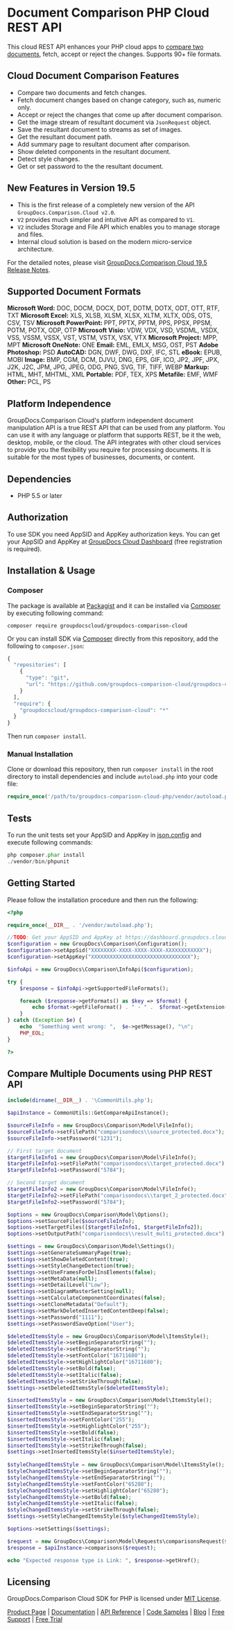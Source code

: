 # Document Comparison PHP Cloud REST API

This cloud REST API enhances your PHP cloud apps to [compare two documents](https://products.groupdocs.cloud/comparison/php), fetch, accept or reject the changes. Supports 90+ file formats.

## Cloud Document Comparison Features

- Compare two documents and fetch changes.
- Fetch document changes based on change category, such as, numeric only.
- Accept or reject the changes that come up after document comparison.
- Get the image stream of resultant document via `JsonRequest` object.
- Save the resultant document to streams as set of images.
- Get the resultant document path.
- Add summary page to resultant document after comparison.
- Show deleted components in the resultant document.
- Detect style changes.
- Get or set password to the the resultant document.

## New Features in Version 19.5

- This is the first release of a completely new version of the API `GroupDocs.Comparison.Cloud v2.0`.
- `V2` provides much simpler and intuitive API as compared to `V1`.
- `V2` includes Storage and File API which enables you to manage storage and files.
- Internal cloud solution is based on the modern micro-service architecture.

For the detailed notes, please visit [GroupDocs.Comparison Cloud 19.5 Release Notes](https://wiki.groupdocs.cloud/comparisoncloud/release-notes/2019/groupdocs-comparison-cloud-19-5-release-notes/).

## Supported Document Formats

**Microsoft Word:** DOC, DOCM, DOCX, DOT, DOTM, DOTX, ODT, OTT, RTF, TXT
**Microsoft Excel:** XLS, XLSB, XLSM, XLSX, XLTM, XLTX, ODS, OTS, CSV, TSV
**Microsoft PowerPoint:** PPT, PPTX, PPTM, PPS, PPSX, PPSM, POTM, POTX, ODP, OTP
**Microsoft Visio:** VDW, VDX, VSD, VSDML, VSDX, VSS, VSSM, VSSX, VST, VSTM, VSTX, VSX, VTX
**Microsoft Project:** MPP, MPT
**Microsoft OneNote:** ONE
**Email:** EML, EMLX, MSG, OST, PST
**Adobe Photoshop:** PSD
**AutoCAD:** DGN, DWF, DWG, DXF, IFC, STL
**eBook:** EPUB, MOBI
**Image:** BMP, CGM, DCM, DJVU, DNG, EPS, GIF, ICO, JP2, JPF, JPX, J2K, J2C, JPM, JPG, JPEG, ODG, PNG, SVG, TIF, TIFF, WEBP
**Markup:** HTML, MHT, MHTML, XML
**Portable:** PDF, TEX, XPS
**Metafile:** EMF, WMF
**Other:** PCL, PS

## Platform Independence

GroupDocs.Comparison Cloud's platform independent document manipulation API is a true REST API that can be used from any platform. You can use it with any language or platform that supports REST, be it the web, desktop, mobile, or the cloud. The API integrates with other cloud services to provide you the flexibility you require for processing documents. It is suitable for the most types of businesses, documents, or content.

## Dependencies

- PHP 5.5 or later

## Authorization

To use SDK you need AppSID and AppKey authorization keys. You can get your AppSID and AppKey at [GroupDocs Cloud Dashboard](https://dashboard.groupdocs.cloud) (free registration is required).

## Installation & Usage

### Composer

The package is available at [Packagist](https://dashboard.groupdocs.cloud) and it can be installed via [Composer](http://getcomposer.org/) by executing following command:

`composer require groupdocscloud/groupdocs-comparison-cloud`

Or you can install SDK via [Composer](http://getcomposer.org/) directly from this repository, add the following to `composer.json`:

```php
{
  "repositories": [
    {
      "type": "git",
      "url": "https://github.com/groupdocs-comparison-cloud/groupdocs-comparison-cloud-php.git"
    }
  ],
  "require": {
    "groupdocscloud/groupdocs-comparison-cloud": "*"
  }
}
```

Then run `composer install`.

### Manual Installation

Clone or download this repository, then run `composer install` in the root directory to install dependencies and include `autoload.php` into your code file:

```php
require_once('/path/to/groupdocs-comparison-cloud-php/vendor/autoload.php');
```

## Tests

To run the unit tests set your AppSID and AppKey in [json.config](https://github.com/groupdocs-comparison-cloud/groupdocs-comparison-cloud-php/blob/master/tests/GroupDocs/Comparison/config.json) and execute following commands:

```php
php composer.phar install
./vendor/bin/phpunit
```

## Getting Started

Please follow the installation procedure and then run the following:

```php
<?php

require_once(__DIR__ . '/vendor/autoload.php');

//TODO: Get your AppSID and AppKey at https://dashboard.groupdocs.cloud (free registration is required).
$configuration = new GroupDocs\Comparison\Configuration();
$configuration->setAppSid("XXXXXXXX-XXXX-XXXX-XXXX-XXXXXXXXXXXX");
$configuration->setAppKey("XXXXXXXXXXXXXXXXXXXXXXXXXXXXXXXX");

$infoApi = new GroupDocs\Comparison\InfoApi($configuration);

try {
    $response = $infoApi->getSupportedFileFormats();

    foreach ($response->getFormats() as $key => $format) {
        echo $format->getFileFormat() . " - " .  $format->getExtension(), "\n";
    }
} catch (Exception $e) {
    echo  "Something went wrong: ",  $e->getMessage(), "\n";
    PHP_EOL;
}

?>
```

## Compare Multiple Documents using PHP REST API

```php
include(dirname(__DIR__) . '\CommonUtils.php');

$apiInstance = CommonUtils::GetCompareApiInstance();

$sourceFileInfo = new GroupDocs\Comparison\Model\FileInfo();
$sourceFileInfo->setFilePath("comparisondocs\\source_protected.docx");
$sourceFileInfo->setPassword("1231");

// First target document
$targetFileInfo1 = new GroupDocs\Comparison\Model\FileInfo();
$targetFileInfo1->setFilePath("comparisondocs\\target_protected.docx");
$targetFileInfo1->setPassword("5784");

// Second target document
$targetFileInfo2 = new GroupDocs\Comparison\Model\FileInfo();
$targetFileInfo2->setFilePath("comparisondocs\\target_2_protected.docx");
$targetFileInfo2->setPassword("5784");

$options = new GroupDocs\Comparison\Model\Options();  
$options->setSourceFile($sourceFileInfo);
$options->setTargetFiles([$targetFileInfo1, $targetFileInfo2]);
$options->setOutputPath("comparisondocs\\result_multi_protected.docx");

$settings = new GroupDocs\Comparison\Model\Settings();  
$settings->setGenerateSummaryPage(true);
$settings->setShowDeletedContent(true);
$settings->setStyleChangeDetection(true);
$settings->setUseFramesForDelInsElements(false);
$settings->setMetaData(null);
$settings->setDetailLevel("Low");
$settings->setDiagramMasterSetting(null);
$settings->setCalculateComponentCoordinates(false);
$settings->setCloneMetadata("Default");
$settings->setMarkDeletedInsertedContentDeep(false);
$settings->setPassword("1111");
$settings->setPasswordSaveOption("User");

$deletedItemsStyle = new GroupDocs\Comparison\Model\ItemsStyle();
$deletedItemsStyle->setBeginSeparatorString("");
$deletedItemsStyle->setEndSeparatorString("");
$deletedItemsStyle->setFontColor("16711680");
$deletedItemsStyle->setHighlightColor("16711680");
$deletedItemsStyle->setBold(false);
$deletedItemsStyle->setItalic(false);
$deletedItemsStyle->setStrikeThrough(false);
$settings->setDeletedItemsStyle($deletedItemsStyle);

$insertedItemsStyle = new GroupDocs\Comparison\Model\ItemsStyle();
$insertedItemsStyle->setBeginSeparatorString("");
$insertedItemsStyle->setEndSeparatorString("");
$insertedItemsStyle->setFontColor("255");
$insertedItemsStyle->setHighlightColor("255");
$insertedItemsStyle->setBold(false);
$insertedItemsStyle->setItalic(false);
$insertedItemsStyle->setStrikeThrough(false);
$settings->setInsertedItemsStyle($insertedItemsStyle);
  
$styleChangedItemsStyle = new GroupDocs\Comparison\Model\ItemsStyle();
$styleChangedItemsStyle->setBeginSeparatorString("");
$styleChangedItemsStyle->setEndSeparatorString("");
$styleChangedItemsStyle->setFontColor("65280");
$styleChangedItemsStyle->setHighlightColor("65280");
$styleChangedItemsStyle->setBold(false);
$styleChangedItemsStyle->setItalic(false);
$styleChangedItemsStyle->setStrikeThrough(false);
$settings->setStyleChangedItemsStyle($styleChangedItemsStyle);

$options->setSettings($settings);

$request = new GroupDocs\Comparison\Model\Requests\comparisonsRequest($options);
$response = $apiInstance->comparisons($request);

echo "Expected response type is Link: ", $response->getHref();
```

## Licensing

GroupDocs.Comparison Cloud SDK for PHP is licensed under [MIT License](https://github.com/groupdocs-comparison-cloud/groupdocs-comparison-cloud-php/blob/master/LICENSE).

[Product Page](https://products.groupdocs.cloud/comparison/php) | [Documentation](https://wiki.groupdocs.cloud/comparisoncloud/) | [API Reference](https://apireference.groupdocs.cloud/comparison/) | [Code Samples](https://github.com/groupdocs-comparison-cloud/groupdocs-comparison-cloud-php) | [Blog](https://blog.groupdocs.cloud/category/comparison/) | [Free Support](https://forum.groupdocs.cloud/c/comparison) | [Free Trial](https://dashboard.groupdocs.cloud/#/apps)
